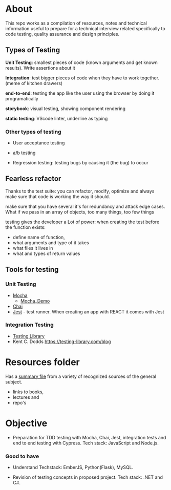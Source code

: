 # About

This repo works as a compilation of resources, notes and technical information useful to prepare for a technical interview related specifically to code testing, quality assurance and design principles.

## Types of Testing

**Unit Testing**: smallest pieces of code (known arguments and get known results). Write assertions about it

**Integration**:
test bigger pieces of code when they have to work together. (meme of kitchen drawers)

**end-to-end**: testing the app like the user using the browser by doing it programatically

**storybook**: visual testing, showing component rendering

**static testing**: VScode linter, underline as typing

### Other types of testing
* User acceptance testing

* a/b testing

* Regression testing: testing bugs by causing it (the bug) to occur


 ## Fearless refactor

 Thanks to the test suite: you can refactor, modify, optimize and always make sure that code is working the way it should.

 make sure that you have several it's for redundancy and attack edge cases.
 What if we pass in an array of objects, too many things, too few things

testing gives the developer a Lot of power: when creating the test before the function exists:
- define name of function, 
- what arguments and type of it takes
- what files it lives in
- what and types of return values

## Tools for testing

### Unit Testing
* [Mocha](resources/mocha_info.md) 
  * [Mocha_Demo](resources/mocha_demo/)
* [Chai](resources/chai_info.md)
* [Jest](resources/jest_info.md) - test runner. When creating an app with REACT it comes with Jest

### Integration Testing

* [Testing Library](resources/testing_library.md)
* Kent C. Dodds
https://testing-library.com/blog


# Resources folder 
Has a [summary file](resources/summary.md) from a variety of recognized sources of the general subject. 

* links to books,
* lectures and 
* repo's 



# Objective

- Preparation for TDD testing with Mocha, Chai, Jest, integration tests and end to end testing with Cypress. Tech stack: JavaScript and Node.js.

### Good to have

- Understand Techstack: EmberJS, Python(Flask), MySQL.

- Revision of testing concepts in proposed project. Tech stack:  .NET and C#.

